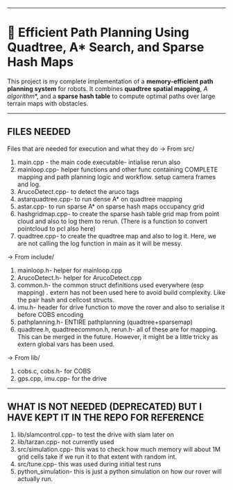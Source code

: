 
---

# 🤖 Efficient Path Planning Using Quadtree, A* Search, and Sparse Hash Maps

This project is my complete implementation of a **memory-efficient path planning system** for robots. It combines **quadtree spatial mapping**, **A* algorithm**, and a **sparse hash table** to compute optimal paths over large terrain maps with obstacles.

---

## FILES NEEDED
Files that are needed for execution and what they do
-> From src/
  1. main.cpp - the main code executable- intialise rerun also
  2. mainloop.cpp- helper functions and other func containing COMPLETE mapping and path planning logic and workflow. setup camera frames and log.
  3. ArucoDetect.cpp- to detect the aruco tags
  4. astarquadtree.cpp- to run dense A* on quadtree mapping
  5. astar.cpp- to run sparse A* on sparse hash maps occupancy grid
  6. hashgridmap.cpp- to create the sparse hash table grid map from point cloud and also to log them to rerun. (There is a function to convert pointcloud to pcl also here)
  7. quadtree.cpp- to create the quadtree map and also to log it. Here, we are not calling the log function in main as it will be messy.

-> From include/
  1. mainloop.h- helper for mainloop.cpp
  2. ArucoDetect.h- helper for ArucoDetect.cpp
  3. common.h- the common struct definitions used everywhere (esp mapping) . extern has not been used here to avoid build complexity. Like the pair hash and cellcost structs.
  4. imu.h- header for drive function to move the rover and also to serialise it before COBS encoding
  5. pathplanning.h- ENTIRE pathplanning (quadtree+sparsemap)
  6. quadtree.h, quadtreecommon.h, rerun.h- all of these are for mapping. This can be merged in the future. However, it might be a little tricky as extern global vars has been used.

-> From lib/
  1. cobs.c, cobs.h- for COBS 
  2. gps.cpp, imu.cpp- for the drive

---

## WHAT IS NOT NEEDED (DEPRECATED) BUT I HAVE KEPT IT IN THE REPO FOR REFERENCE
1. lib/slamcontrol.cpp- to test the drive with slam later on 
2. lib/tarzan.cpp- not currently used
3. src/simulation.cpp- this was to check how much memory will about 1M grid cells take if we run it to that extent with random int.
4. src/tune.cpp- this was used during initial test runs 
5. python_simulation- this is just a python simulation on how our rover will actually run. 
